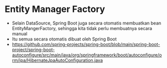 # Entity Manager Factory
* Selain DataSource, Spring Boot juga secara otomatis membuatkan bean EntityMangerFactory, sehingga kita tidak perlu membuatnya secara manual
* Itu semua secara otomatis dibuat oleh Spring Boot
* https://github.com/spring-projects/spring-boot/blob/main/spring-boot-project/spring-boot-autoconfigure/src/main/java/org/springframework/boot/autoconfigure/orm/jpa/HibernateJpaAutoConfiguration.java 
